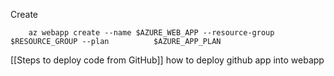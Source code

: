 Create

```
    az webapp create --name $AZURE_WEB_APP --resource-group $RESOURCE_GROUP --plan          $AZURE_APP_PLAN
```

[[Steps to deploy code from GitHub]] how to deploy github app into webapp